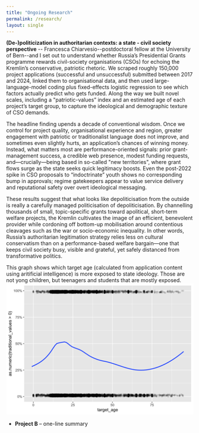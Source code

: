 ```yaml
---
title: "Ongoing Research"
permalink: /research/
layout: single
---
```


**(De-)politicization in authoritarian contexts: a
state - civil society perspective** --
Francesca Chiarvesio--postdoctoral fellow at the University of Bern--and I set out to understand whether Russia’s 
Presidential Grants programme rewards civil-society organisations (CSOs) for echoing the Kremlin’s conservative, patriotic rhetoric. We scraped roughly 150,000 project applications (successful and unsuccessful) submitted between 2017 and 2024, linked them to organisational data, and then used large-language-model coding plus fixed-effects logistic regression to see which factors actually predict who gets funded. Along the way we built novel scales, including a "patriotic-values” index and an estimated age of each project’s target group, to capture the ideological and demographic texture of CSO demands.

The headline finding upends a decade of conventional wisdom. Once we control for project quality, organisational experience and region, greater engagement with patriotic or traditionalist language does not improve, and sometimes even slightly hurts, an application’s chances of winning money. Instead, what matters most are performance-oriented signals: prior grant-management success, a credible web presence, modest funding requests, and—crucially—being based in so-called "new territories", where grant flows surge as the state seeks quick legitimacy boosts. Even the post-2022 spike in CSO proposals to “indoctrinate” youth shows no corresponding bump in approvals; regime gatekeepers appear to value service delivery and reputational safety over overt ideological messaging.

These results suggest that what looks like depoliticisation from the outside is really a carefully managed politicisation of depoliticisation. By channelling thousands of small, topic-specific grants toward apolitical, short-term welfare projects, the Kremlin cultivates the image of an efficient, benevolent provider while cordoning off bottom-up mobilisation around contentious cleavages such as the war or socio-economic inequality. In other words, Russia’s authoritarian legitimation strategy relies less on cultural conservatism than on a performance-based welfare bargain—one that keeps civil society busy, visible and grateful, yet safely distanced from transformative politics.

This graph shows which target age (calculated from application content using aritificial intelligence) is more exposed to state ideology. Those are not yong children, but teenagers and students that are mostly exposed.
![This graph shows which target age (calculated from application content using aritificial intelligence) is more exposed to state ideology. Those are not yong children, but teenagers and students that are mostly exposed.](/assets/targ_age_to_target_audience.png)

* **Project B** – one-line summary
